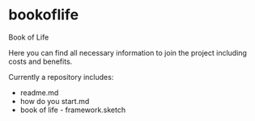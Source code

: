 # bookoflife

Book of Life

Here you can find all necessary information to join the project including costs and benefits. 

Currently a repository includes:

- readme.md 
- how do you start.md
- book of life - framework.sketch

